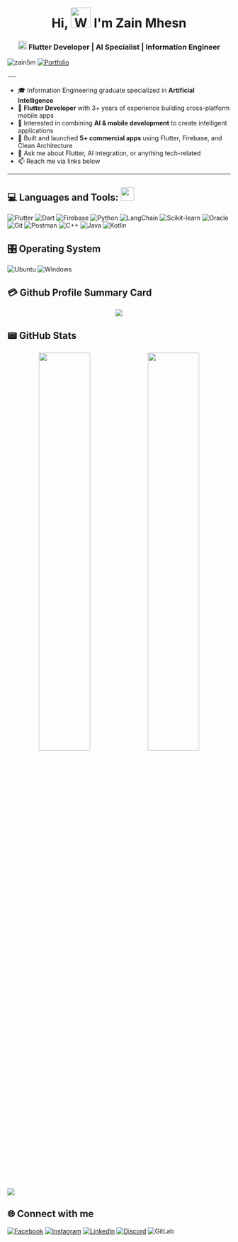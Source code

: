 <h1 align="center">Hi, <img src="https://raw.githubusercontent.com/nixin72/nixin72/master/wave.gif" 
         alt="Waving hand animated gif"
         height="45"
         width="45" /> I'm Zain Mhesn</h1>
	 
<h3 align="center">
  <img src="https://www.vectorlogo.zone/logos/flutterio/flutterio-icon.svg"
      alt="flutter"
      width="20"
      height="20"
  />
  Flutter Developer | AI Specialist | Information Engineer
</h3>

<p align="left">
  <img src="https://komarev.com/ghpvc/?username=zain5m&label=Profile%20Views&color=blue&style=for-the-badge" alt="zain5m" />
  <a href="https://portfolio-sandy-three-19.vercel.app/" target="_blank">
    <img src="https://img.shields.io/badge/🌐%20Visit%20My%20Portfolio-2563EB?style=for-the-badge" alt="Portfolio" />
  </a>
</p>
---

- 🎓 Information Engineering graduate specialized in **Artificial Intelligence**  
- 📱 **Flutter Developer** with 3+ years of experience building cross-platform mobile apps  
- 🤖 Interested in combining **AI & mobile development** to create intelligent applications  
- 🚀 Built and launched **5+ commercial apps** using Flutter, Firebase, and Clean Architecture  
- 💬 Ask me about Flutter, AI integration, or anything tech-related  
- 📫 Reach me via links below  

---


## 💻 Languages and Tools: <img src="https://media.giphy.com/media/iY8CRBdQXODJSCERIr/giphy.gif" width="30px">&nbsp; 
![Flutter](https://img.shields.io/badge/Flutter-%2302569B.svg?style=for-the-badge&logo=Flutter&logoColor=white) 
![Dart](https://img.shields.io/badge/dart-%230175C2.svg?style=for-the-badge&logo=dart&logoColor=white)
![Firebase](https://img.shields.io/badge/firebase-%23039BE5.svg?style=for-the-badge&logo=firebase) 
![Python](https://img.shields.io/badge/python-3670A0?style=for-the-badge&logo=python&logoColor=ffdd54)
![LangChain](https://img.shields.io/badge/LangChain-%23000000.svg?style=for-the-badge&logo=python&logoColor=white)
![Scikit-learn](https://img.shields.io/badge/scikit--learn-%23F7931E.svg?style=for-the-badge&logo=scikit-learn&logoColor=white)
![Oracle](https://img.shields.io/badge/Oracle-F80000?style=for-the-badge&logo=oracle&logoColor=white)
![Git](https://img.shields.io/badge/Git-F05032?style=for-the-badge&logo=git&logoColor=white)
![Postman](https://img.shields.io/badge/Postman-FF6C37?style=for-the-badge&logo=postman&logoColor=white)
![C++](https://img.shields.io/badge/c++-%2300599C.svg?style=for-the-badge&logo=c%2B%2B&logoColor=white)
![Java](https://img.shields.io/badge/java-%23ED8B00.svg?style=for-the-badge&logo=java&logoColor=white)
![Kotlin](https://img.shields.io/badge/kotlin-%230095D5.svg?style=for-the-badge&logo=kotlin&logoColor=white)

## 🎛️ Operating System
![Ubuntu](https://img.shields.io/badge/Ubuntu-E95420?style=for-the-badge&logo=ubuntu&logoColor=white)
![Windows](https://img.shields.io/badge/Windows-0078D6?style=for-the-badge&logo=windows&logoColor=white)


## 💳 Github Profile Summary Card
<p align="center">
  <img src="https://github-profile-summary-cards.vercel.app/api/cards/profile-details?username=zain5m&theme=nord_bright"/>
</p>

## 📟 GitHub Stats

<p align="center">
<!--   <p><img align="left" src="https://github-readme-stats.vercel.app/api/top-langs?username=zain5m&show_icons=true&locale=en&layout=compact"/></p> -->
	<img width="48%" src="https://github-readme-stats.vercel.app/api?username=zain5m&show_icons=true" />
	<img width="48%" src="https://github-readme-streak-stats.herokuapp.com?user=zain5m&hide_border=true&currStreakNum=5094F0&currStreakLabel=5094F0&ring=5094F0&fire=5094F0" />
</p>


[![](https://visitcount.itsvg.in/api?id=zain5m&label=Profile%20Views&color=1&icon=0&pretty=true)](https://visitcount.itsvg.in)


## 🌐 Connect with me 
[![Facebook](https://img.shields.io/badge/Facebook-1877F2?style=for-the-badge&logo=instagram&logoColor=white)](https://www.facebook.com/profile.php?id=100089548514253&mibextid=ZbWKwL) 
[![Instagram](https://img.shields.io/badge/Instagram-E4405F?style=for-the-badge&logo=instagram&logoColor=white)](https://instagram.com/zain_mhesn?igshid=NmQ2ZmYxZjA=) 
[![LinkedIn](https://img.shields.io/badge/LinkedIn-0077B5?style=for-the-badge&logo=linkedin&logoColor=white)](https://www.linkedin.com/in/zain-mhesn-48624920b) 
[![Discord](https://img.shields.io/badge/Discord-%235865F2.svg?style=for-the-badge&logo=discord&logoColor=white)](http://discordapp.com/users/1060868460160237588)
![GitLab](https://img.shields.io/badge/gitlab-%23181717.svg?style=for-the-badge&logo=gitlab&logoColor=white)
